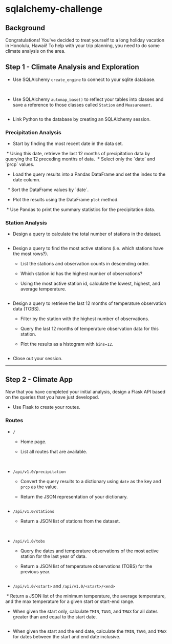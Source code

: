 # sqlalchemy-challenge
## Background
Congratulations! You've decided to treat yourself to a long holiday vacation in Honolulu, Hawaii! To help with your trip planning, you need to do some climate analysis on the area.

## Step 1 - Climate Analysis and Exploration

* Use SQLAlchemy `create_engine` to connect to your sqlite database.
<img scr="1_create_engine.png">
<img scr="2_inspector.png">

* Use SQLAlchemy `automap_base()` to reflect your tables into classes and save a reference to those classes called `Station` and `Measurement`.
<img scr="3_automap_base.png">

* Link Python to the database by creating an SQLAlchemy session.

### Precipitation Analysis
* Start by finding the most recent date in the data set.
<img scr="4_most_recent.png">
* Using this date, retrieve the last 12 months of precipitation data by querying the 12 preceding months of data.
<img scr="5_twelve_months.png">
* Select only the `date` and `prcp` values.

* Load the query results into a Pandas DataFrame and set the index to the date column.
<img scr="6_precipitation_chart.png">
<img scr="7_prcp_fig.png">
* Sort the DataFrame values by `date`.

* Plot the results using the DataFrame `plot` method.
<img scr="Precipitation.png">
* Use Pandas to print the summary statistics for the precipitation data.

### Station Analysis

* Design a query to calculate the total number of stations in the dataset.
<img scr="8_exploratory_station_analysis.png">

* Design a query to find the most active stations (i.e. which stations have the most rows?).

  * List the stations and observation counts in descending order.

  * Which station id has the highest number of observations?

  * Using the most active station id, calculate the lowest, highest, and average temperature.
<img scr="9_most_active.png">
  

* Design a query to retrieve the last 12 months of temperature observation data (TOBS).

  * Filter by the station with the highest number of observations.

  * Query the last 12 months of temperature observation data for this station.

  * Plot the results as a histogram with `bins=12`.
<img scr="10_temp_hist.png">

* Close out your session.


- - -

## Step 2 - Climate App

Now that you have completed your initial analysis, design a Flask API based on the queries that you have just developed.

* Use Flask to create your routes.
### Routes

* `/`

  * Home page.

  * List all routes that are available.
<img scr="11_flask_app_part_1.png">
<img scr="14_app_homepage.png">

* `/api/v1.0/precipitation`

  * Convert the query results to a dictionary using `date` as the key and `prcp` as the value.

  * Return the JSON representation of your dictionary.
<img scr="15_app_precipitation.png">

* `/api/v1.0/stations`

  * Return a JSON list of stations from the dataset.
<img scr="12_flask_app_part_2.png">
<img scr="16_app_stations.png">

* `/api/v1.0/tobs`
  * Query the dates and temperature observations of the most active station for the last year of data.

  * Return a JSON list of temperature observations (TOBS) for the previous year.
<img scr="17_app_tob.png">

* `/api/v1.0/<start>` and `/api/v1.0/<start>/<end>`
<img scr="13_flask_app_part_3.png">
  * Return a JSON list of the minimum temperature, the average temperature, and the max temperature for a given start or start-end range.

  * When given the start only, calculate `TMIN`, `TAVG`, and `TMAX` for all dates greater than and equal to the start date.
<img scr="18_app_start.png">

  * When given the start and the end date, calculate the `TMIN`, `TAVG`, and `TMAX` for dates between the start and end date inclusive.

<img scr="19_app_start_end.png">
